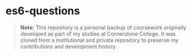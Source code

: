 # es6-questions

> **Note:** This repository is a personal backup of coursework originally developed as part of my studies at Cornerstone College. It was cloned from a institutional and private repository to preserve my contributions and development history.
